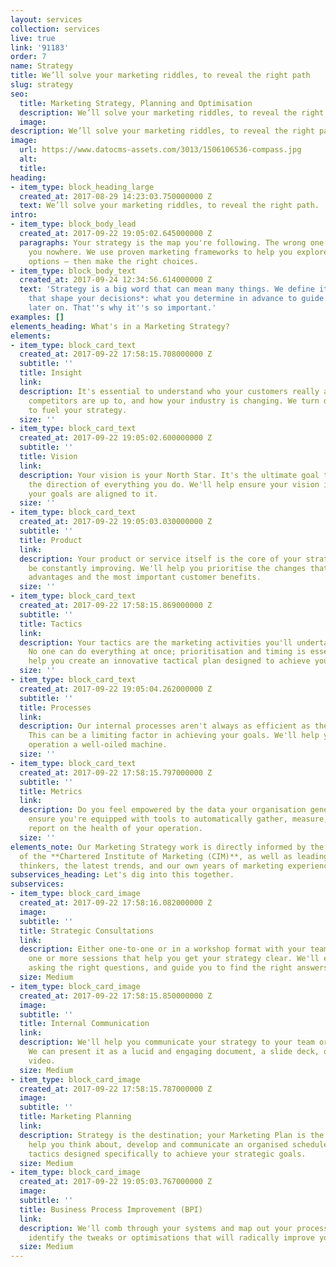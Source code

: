 ```yaml
---
layout: services
collection: services
live: true
link: '91183'
order: 7
name: Strategy
title: We’ll solve your marketing riddles, to reveal the right path
slug: strategy
seo:
  title: Marketing Strategy, Planning and Optimisation
  description: We’ll solve your marketing riddles, to reveal the right path.
  image: 
description: We’ll solve your marketing riddles, to reveal the right path.
image:
  url: https://www.datocms-assets.com/3013/1506106536-compass.jpg
  alt: 
  title: 
heading:
- item_type: block_heading_large
  created_at: 2017-08-29 14:23:03.750000000 Z
  text: We’ll solve your marketing riddles, to reveal the right path.
intro:
- item_type: block_body_lead
  created_at: 2017-09-22 19:05:02.645000000 Z
  paragraphs: Your strategy is the map you're following. The wrong one could lead
    you nowhere. We use proven marketing frameworks to help you explore your strategic
    options – then make the right choices.
- item_type: block_body_text
  created_at: 2017-09-24 12:34:56.614000000 Z
  text: 'Strategy is a big word that can mean many things. We define it as the *decisions
    that shape your decisions*: what you determine in advance to guide your approach
    later on. That''s why it''s so important.'
examples: []
elements_heading: What's in a Marketing Strategy?
elements:
- item_type: block_card_text
  created_at: 2017-09-22 17:58:15.708000000 Z
  subtitle: ''
  title: Insight
  link: 
  description: It's essential to understand who your customers really are, what your
    competitors are up to, and how your industry is changing. We turn data into insights
    to fuel your strategy.
  size: ''
- item_type: block_card_text
  created_at: 2017-09-22 19:05:02.600000000 Z
  subtitle: ''
  title: Vision
  link: 
  description: Your vision is your North Star. It's the ultimate goal that determines
    the direction of everything you do. We'll help ensure your vision is clear and
    your goals are aligned to it.
  size: ''
- item_type: block_card_text
  created_at: 2017-09-22 19:05:03.030000000 Z
  subtitle: ''
  title: Product
  link: 
  description: Your product or service itself is the core of your strategy, and must
    be constantly improving. We'll help you prioritise the changes that create strategic
    advantages and the most important customer benefits.
  size: ''
- item_type: block_card_text
  created_at: 2017-09-22 17:58:15.869000000 Z
  subtitle: ''
  title: Tactics
  link: 
  description: Your tactics are the marketing activities you'll undertake and when.
    No one can do everything at once; prioritisation and timing is essential. We'll
    help you create an innovative tactical plan designed to achieve your objectives.
  size: ''
- item_type: block_card_text
  created_at: 2017-09-22 19:05:04.262000000 Z
  subtitle: ''
  title: Processes
  link: 
  description: Our internal processes aren't always as efficient as they could be.
    This can be a limiting factor in achieving your goals. We'll help you make your
    operation a well-oiled machine.
  size: ''
- item_type: block_card_text
  created_at: 2017-09-22 17:58:15.797000000 Z
  subtitle: ''
  title: Metrics
  link: 
  description: Do you feel empowered by the data your organisation generates? We'll
    ensure you're equipped with tools to automatically gather, measure, analyse and
    report on the health of your operation.
  size: ''
elements_note: Our Marketing Strategy work is directly informed by the methodology
  of the **Chartered Institute of Marketing (CIM)**, as well as leading marketing
  thinkers, the latest trends, and our own years of marketing experience.
subservices_heading: Let's dig into this together.
subservices:
- item_type: block_card_image
  created_at: 2017-09-22 17:58:16.082000000 Z
  image: 
  subtitle: ''
  title: Strategic Consultations
  link: 
  description: Either one-to-one or in a workshop format with your team, we'll lead
    one or more sessions that help you get your strategy clear. We'll ensure you're
    asking the right questions, and guide you to find the right answers.
  size: Medium
- item_type: block_card_image
  created_at: 2017-09-22 17:58:15.850000000 Z
  image: 
  subtitle: ''
  title: Internal Communication
  link: 
  description: We'll help you communicate your strategy to your team or organisation.
    We can present it as a lucid and engaging document, a slide deck, or even an animated
    video.
  size: Medium
- item_type: block_card_image
  created_at: 2017-09-22 17:58:15.787000000 Z
  image: 
  subtitle: ''
  title: Marketing Planning
  link: 
  description: Strategy is the destination; your Marketing Plan is the route. We'll
    help you think about, develop and communicate an organised schedule of marketing
    tactics designed specifically to achieve your strategic goals.
  size: Medium
- item_type: block_card_image
  created_at: 2017-09-22 19:05:03.767000000 Z
  image: 
  subtitle: ''
  title: Business Process Improvement (BPI)
  link: 
  description: We'll comb through your systems and map out your processes to collaboratively
    identify the tweaks or optimisations that will radically improve your efficiency.
  size: Medium
---
```


